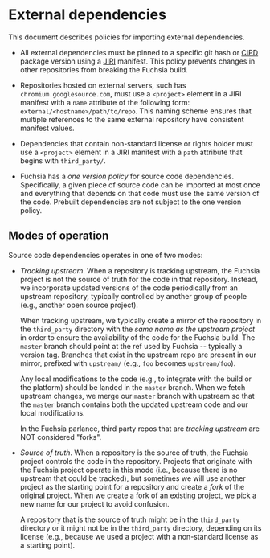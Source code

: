 # External dependencies

This document describes policies for importing external dependencies.

 * All external dependencies must be pinned to a specific git hash or
   [CIPD](https://chromium.googlesource.com/infra/luci/luci-go/+/master/cipd/)
   package version using a [JIRI](https://fuchsia.googlesource.com/jiri/)
   manifest. This policy prevents changes in other repositories from breaking
   the Fuchsia build.

 * Repositories hosted on external servers, such has
   `chromium.googlesource.com`, must use a `<project>` element in a JIRI
   manifest with a `name` attribute of the following form:
   `external/<hostname>/path/to/repo`. This naming scheme ensures that
   multiple references to the same external repository have consistent manifest
   values.

 * Dependencies that contain non-standard license or rights holder must use a
   `<project>` element in a JIRI manifest with a `path` attribute that begins
   with `third_party/`.

 * Fuchsia has a *one version policy* for source code dependencies.
   Specifically, a given piece of source code can be imported at most once and
   everything that depends on that code must use the same version of the code.
   Prebuilt dependencies are not subject to the one version policy.

## Modes of operation

Source code dependencies operates in one of two modes:

 * _Tracking upstream_. When a repository is tracking upstream, the Fuchsia
   project is not the source of truth for the code in that repository. Instead,
   we incorporate updated versions of the code periodically from an upstream
   repository, typically controlled by another group of people (e.g., another
   open source project).

   When tracking upstream, we typically create a mirror of the repository in the
   `third_party` directory with the *same name as the upstream project* in order
   to ensure the availability of the code for the Fuchsia build. The `master`
   branch should point at the ref used by Fuchsia -- typically a version tag.
   Branches that exist in the upstream repo are present in our mirror, prefixed
   with `upstream/` (e.g., `foo` becomes `upstream/foo`).

   Any local modifications to the code (e.g., to integrate with the build or the
   platform) should be landed in the `master` branch. When we fetch upstream
   changes, we merge our `master` branch with upstream so that the `master`
   branch contains both the updated upstream code and our local modifications.

   In the Fuchsia parlance, third party repos that are _tracking upstream_ are
   NOT considered "forks".

 * _Source of truth_. When a repository is the source of truth, the Fuchsia
   project controls the code in the repository. Projects that originate with the
   Fuchsia project operate in this mode (i.e., because there is no upstream that
   could be tracked), but sometimes we will use another project as the starting
   point for a repository and create a *fork* of the original project. When we
   create a fork of an existing project, we pick a new name for our project to
   avoid confusion.

   A repository that is the source of truth might be in the `third_party`
   directory or it might not be in the `third_party` directory, depending on its
   license (e.g., because we used a project with a non-standard license as a
   starting point).
